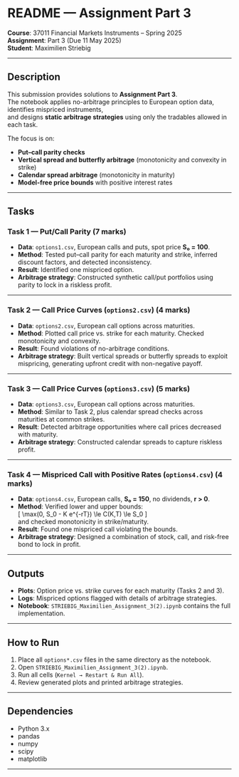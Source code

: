 # README — Assignment Part 3

**Course**: 37011 Financial Markets Instruments – Spring 2025  
**Assignment**: Part 3 (Due 11 May 2025)  
**Student**: Maximilien Striebig  

---

## Description

This submission provides solutions to **Assignment Part 3**.  
The notebook applies no-arbitrage principles to European option data, identifies mispriced instruments,  
and designs **static arbitrage strategies** using only the tradables allowed in each task.  

The focus is on:
- **Put–call parity checks**  
- **Vertical spread and butterfly arbitrage** (monotonicity and convexity in strike)  
- **Calendar spread arbitrage** (monotonicity in maturity)  
- **Model-free price bounds** with positive interest rates  

---

## Tasks

### Task 1 — Put/Call Parity (7 marks)

- **Data**: `options1.csv`, European calls and puts, spot price **S₀ = 100**.  
- **Method**: Tested put–call parity for each maturity and strike, inferred discount factors, and detected inconsistency.  
- **Result**: Identified one mispriced option.  
- **Arbitrage strategy**: Constructed synthetic call/put portfolios using parity to lock in a riskless profit.  

---

### Task 2 — Call Price Curves (`options2.csv`) (4 marks)

- **Data**: `options2.csv`, European call options across maturities.  
- **Method**: Plotted call price vs. strike for each maturity. Checked monotonicity and convexity.  
- **Result**: Found violations of no-arbitrage conditions.  
- **Arbitrage strategy**: Built vertical spreads or butterfly spreads to exploit mispricing, generating upfront credit with non-negative payoff.  

---

### Task 3 — Call Price Curves (`options3.csv`) (5 marks)

- **Data**: `options3.csv`, European call options across maturities.  
- **Method**: Similar to Task 2, plus calendar spread checks across maturities at common strikes.  
- **Result**: Detected arbitrage opportunities where call prices decreased with maturity.  
- **Arbitrage strategy**: Constructed calendar spreads to capture riskless profit.  

---

### Task 4 — Mispriced Call with Positive Rates (`options4.csv`) (4 marks)

- **Data**: `options4.csv`, European calls, **S₀ = 150**, no dividends, **r > 0**.  
- **Method**: Verified lower and upper bounds:  
  \[
  \max(0, S_0 - K e^{-rT}) \le C(K,T) \le S_0
  \]  
  and checked monotonicity in strike/maturity.  
- **Result**: Found one mispriced call violating the bounds.  
- **Arbitrage strategy**: Designed a combination of stock, call, and risk-free bond to lock in profit.  

---

## Outputs

- **Plots**: Option price vs. strike curves for each maturity (Tasks 2 and 3).  
- **Logs**: Mispriced options flagged with details of arbitrage strategies.  
- **Notebook**: `STRIEBIG_Maximilien_Assignment_3(2).ipynb` contains the full implementation.  

---

## How to Run

1. Place all `options*.csv` files in the same directory as the notebook.  
2. Open `STRIEBIG_Maximilien_Assignment_3(2).ipynb`.  
3. Run all cells (`Kernel → Restart & Run All`).  
4. Review generated plots and printed arbitrage strategies.  

---

## Dependencies

- Python 3.x  
- pandas  
- numpy  
- scipy  
- matplotlib  

---

